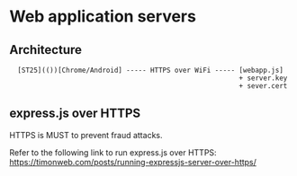 # Web application servers

## Architecture

```
  [ST25](())[Chrome/Android] ----- HTTPS over WiFi ----- [webapp.js]
                                                         + server.key
                                                         + sever.cert

```

## express.js over HTTPS

HTTPS is MUST to prevent fraud attacks.

Refer to the following link to run express.js over HTTPS:
https://timonweb.com/posts/running-expressjs-server-over-https/


